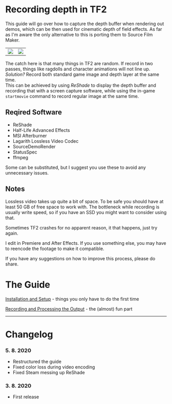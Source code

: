 # Recording depth in TF2

This guide will go over how to capture the depth buffer when rendering out demos, which can be then used for cinematic depth of field effects. As far as I'm aware the only alternative to this is porting them to Source Film Maker.

<table>
<td><div style="text-align:center">
<img src="https://raw.githubusercontent.com/juniorsgithub/tf2-how-to-record-depth/master/guide/images/exaple-world.png"/>
</td></div>
<td><div style="text-align:center">
<img src="https://raw.githubusercontent.com/juniorsgithub/tf2-how-to-record-depth/master/guide/images/exaple-depth.png"/>
</td></div>
</table>

The catch here is that many things in TF2 are random. If record in two passes, things like ragdolls and character animations will not line up. _Solution?_ Record both standard game image and depth layer at the same time.  
This can be achieved by using _ReShade_ to display the depth buffer and recording that with a screen capture software, while using the in-game `startmovie` command to record regular image at the same time.

## Reqired Software
- ReShade
- Half-Life Advanced Effects
- MSI Afterburner
- Lagarith Lossless Video Codec
- SourceDemoRender
- StatusSpec
- ffmpeg

Some can be substituted, but I suggest you use these to avoid any unnecessary issues.

## Notes

Lossless video takes up quite a bit of space. To be safe you should have at least 50 GB of free space to work with. The bottleneck while recording is usually write speed, so if you have an SSD you might want to consider using that.

Sometimes TF2 crashes for no apparent reason, it that happens, just try again.

I edit in Premiere and After Effects. If you use something else, you may have to reencode the footage to make it compatible.

If you have any suggestions on how to improve this process, please do share.

# The Guide

[Installation and Setup](https://github.com/juniorsgithub/tf2-how-to-record-depth/blob/master/guide/Installation-and-Setup.md) - things you only have to do the first time

[Recording and Processing the Output](https://github.com/juniorsgithub/tf2-how-to-record-depth/blob/master/guide/Recording-and-Processing-Video.md) - the (almost) fun part

---
# Changelog

### 5. 8. 2020
- Restructured the guide
- Fixed color loss during video encoding
- Fixed Steam messing up ReShade

### 3. 8. 2020
- First release
